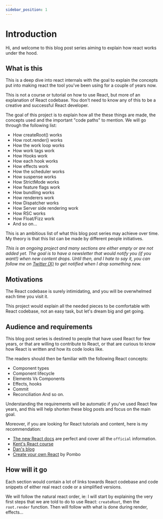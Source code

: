 ```yaml
---
sidebar_position: 1
---
```


# Introduction

Hi, and welcome to this blog post series aiming to explain how react works
under the hood.

## What is this

This is a deep dive into react internals with the goal to explain the concepts
put into making react the tool you've been using for a couple of years now.

This is not a course or tutorial on how to use React, but more of an explanation
of React codebase. You don't need to know any of this to be a creative and
successful React developer.

The goal of this project is to explain how all the these things are made,
the concepts used and the important "code paths" to mention. We will go through
the following list:

- How createRoot() works
- How root.render() works
- How the work loop works
- How work tags work
- How Hooks work
- How each hook works
- How effects work
- How the scheduler works
- How suspense works
- How StrictMode works
- How feature flags work
- How bundling works
- How renderers work
- How Dispatcher works
- How Server side rendering work
- How RSC works
- How Float/Fizz work
- And so on...

This is an ambitious list of what this blog post series may achieve over time.
My theory is that this list can be made by different people initiatives.

_This is an ongoing project and many sections are either empty or are not added
yet. The goal is to have a newsletter that would notify you (if you want!) when
new content drops. Until then, and I hate to say it, you can follow me on
[Twitter (X)](https://twitter.com/incepterr) to get notified when I drop
something new._

## Motivations

The React codebase is surely intimidating, and you will be overwhelmed
each time you visit it.

This project would explain all the needed pieces to be comfortable with React
codebase, not an easy task, but let's dream big and get going.

## Audience and requirements

This blog post series is destined to people that have used React for few years,
or that are willing to contribute to React, or that are curious to know how
React is written and how its code looks like.

The readers should then be familiar with the following React concepts:
- Component types
- Component lifecycle
- Elements Vs Components
- Effects, hooks
- Commit
- Reconciliation
And so on.

Understanding the requirements will be automatic if you've used React few years,
and this will help shorten these blog posts and focus on the main goal.

Moreover, if you are looking for React tutorials and content, here is my
recommendation:

- [The new React docs](https://react.dev/) are perfect and cover all
  the `official` information.
- [Kent's React course](https://egghead.io/lessons/react-a-beginners-guide-to-react-introduction)
- [Dan's blog](https://overreacted.io/)
- [Create your own React](https://pomb.us/build-your-own-react/) by Pombo


## How will it go

Each section would contain a lot of links towards React codebase and
code snippets of either real react code or a simplified versions.

We will follow the natural react order, ie: I will start by explaining
the very first steps that we are told to do to use React: `createRoot`,
then the `root.render` function. Then will follow with what is done during
render, effects...
